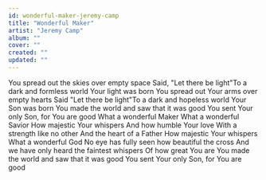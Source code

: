 ```yaml
---
id: wonderful-maker-jeremy-camp
title: "Wonderful Maker"
artist: "Jeremy Camp"
album: ""
cover: ""
created: ""
updated: ""
---
```


You spread out the skies over empty space
Said, "Let there be light"To a dark and formless world
Your light was born
You spread out Your arms over empty hearts
Said "Let there be light"To a dark and hopeless world
Your Son was born
You made the world and saw that it was good
You sent Your only Son, for You are good
What a wonderful Maker
What a wonderful Savior
How majestic Your whispers
And how humble Your love
With a strength like no other
And the heart of a Father
How majestic Your whispers
What a wonderful God
No eye has fully seen how beautiful the cross
And we have only heard the faintest whispers
Of how great You are
You made the world and saw that it was good
You sent Your only Son, for You are good